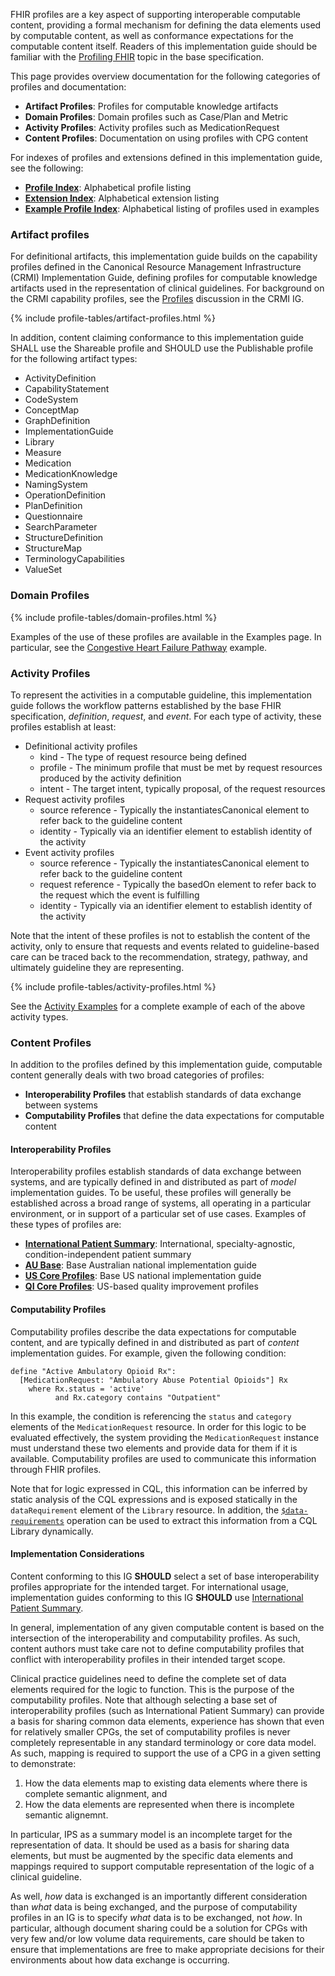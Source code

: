 FHIR profiles are a key aspect of supporting interoperable computable content, providing a formal mechanism for defining the data elements used by computable content, as well as conformance expectations for the computable content itself. Readers of this implementation guide should be familiar with the [Profiling FHIR](http://hl7.org/fhir/R4/profiling.html) topic in the base specification.

This page provides overview documentation for the following categories of profiles and documentation:

*   **Artifact Profiles**: Profiles for computable knowledge artifacts
*   **Domain Profiles**: Domain profiles such as Case/Plan and Metric
*   **Activity Profiles**: Activity profiles such as MedicationRequest
*   **Content Profiles**: Documentation on using profiles with CPG content

For indexes of profiles and extensions defined in this implementation guide, see the following:

*   **[Profile Index](artifacts.html#profile-index)**: Alphabetical profile listing
*   **[Extension Index](artifacts.html#extension-index)**: Alphabetical extension listing
*   **[Example Profile Index](examples.html#profile-index)**: Alphabetical listing of profiles used in examples

### Artifact profiles

For definitional artifacts, this implementation guide builds on the capability profiles defined in the Canonical Resource Management Infrastructure (CRMI) Implementation Guide, defining profiles for computable knowledge artifacts used in the representation of clinical guidelines. For background on the CRMI capability profiles, see the [Profiles](http://build.fhir.org/ig/HL7/crmi-ig/profiles.html) discussion in the CRMI IG.

{% include profile-tables/artifact-profiles.html %}

In addition, content claiming conformance to this implementation guide SHALL use the Shareable profile and SHOULD use the Publishable profile for the following artifact types:

* ActivityDefinition
* CapabilityStatement
* CodeSystem
* ConceptMap
* GraphDefinition
* ImplementationGuide
* Library
* Measure
* Medication
* MedicationKnowledge
* NamingSystem
* OperationDefinition
* PlanDefinition
* Questionnaire
* SearchParameter
* StructureDefinition
* StructureMap
* TerminologyCapabilities
* ValueSet

### Domain Profiles

{% include profile-tables/domain-profiles.html %}

Examples of the use of these profiles are available in the Examples page. In particular, see the [Congestive Heart Failure Pathway](examples-chf.html) example.

### Activity Profiles

To represent the activities in a computable guideline, this implementation guide follows the workflow patterns established by the base FHIR specification, _definition_, _request_, and _event_. For each type of activity, these profiles establish at least:

*   Definitional activity profiles
    *   kind - The type of request resource being defined
    *   profile - The minimum profile that must be met by request resources produced by the activity definition
    *   intent - The target intent, typically proposal, of the request resources
*   Request activity profiles
    *   source reference - Typically the instantiatesCanonical element to refer back to the guideline content
    *   identity - Typically via an identifier element to establish identity of the activity
*   Event activity profiles
    *   source reference - Typically the instantiatesCanonical element to refer back to the guideline content
    *   request reference - Typically the basedOn element to refer back to the request which the event is fulfilling
    *   identity - Typically via an identifier element to establish identity of the activity

Note that the intent of these profiles is not to establish the content of the activity, only to ensure that requests and events related to guideline-based care can be traced back to the recommendation, strategy, pathway, and ultimately guideline they are representing.

{% include profile-tables/activity-profiles.html %}

See the [Activity Examples](examples-activities.html) for a complete example of each of the above activity types.

### Content Profiles

In addition to the profiles defined by this implementation guide, computable content generally deals with two broad categories of profiles:

*   **Interoperability Profiles** that establish standards of data exchange between systems
*   **Computability Profiles** that define the data expectations for computable content

#### Interoperability Profiles

Interoperability profiles establish standards of data exchange between systems, and are typically defined in and distributed as part of _model_ implementation guides. To be useful, these profiles will generally be established across a broad range of systems, all operating in a particular environment, or in support of a particular set of use cases. Examples of these types of profiles are:

*   [**International Patient Summary**](http://hl7.org/fhir/uv/ips/): International, specialty-agnostic, condition-independent patient summary
*   [**AU Base**](http://fhir.hl7.org.au/fhir/base/history.shtml): Base Australian national implementation guide
*   [**US Core Profiles**](http://hl7.org/fhir/us/core/): Base US national implementation guide
*   [**QI Core Profiles**](http://hl7.org/fhir/us/qicore/): US-based quality improvement profiles

#### Computability Profiles

Computability profiles describe the data expectations for computable content, and are typically defined in and distributed as part of _content_ implementation guides. For example, given the following condition:


    define "Active Ambulatory Opioid Rx":
      [MedicationRequest: "Ambulatory Abuse Potential Opioids"] Rx
        where Rx.status = 'active'
    		  and Rx.category contains "Outpatient"


In this example, the condition is referencing the `status` and `category` elements of the `MedicationRequest` resource. In order for this logic to be evaluated effectively, the system providing the `MedicationRequest` instance must understand these two elements and provide data for them if it is available. Computability profiles are used to communicate this information through FHIR profiles.

Note that for logic expressed in CQL, this information can be inferred by static analysis of the CQL expressions and is exposed statically in the `dataRequirement` element of the `Library` resource. In addition, the [`$data-requirements`](http://hl7.org/fhir/R4/library-operation-data-requirements.html) operation can be used to extract this information from a CQL Library dynamically.

#### Implementation Considerations

Content conforming to this IG **SHOULD** select a set of base interoperability profiles appropriate for the intended target. For international usage, implementation guides conforming to this IG **SHOULD** use [International Patient Summary](http://hl7.org/fhir/uv/ips).

In general, implementation of any given computable content is based on the intersection of the interoperability and computability profiles. As such, content authors must take care not to define computability profiles that conflict with interoperability profiles in their intended target scope.

Clinical practice guidelines need to define the complete set of data elements required for the logic to function. This is the purpose of the computability profiles. Note that although selecting a base set of interoperability profiles (such as International Patient Summary) can provide a basis for sharing common data elements, experience has shown that even for relatively smaller CPGs, the set of computability profiles is never completely representable in any standard terminology or core data model. As such, mapping is required to support the use of a CPG in a given setting to demonstrate:

1. How the data elements map to existing data elements where there is complete semantic alignment, and
2. How the data elements are represented when there is incomplete semantic alignemnt.

In particular, IPS as a summary model is an incomplete target for the representation of data. It should be used as a basis for sharing data elements, but must be augmented by the specific data elements and mappings required to support computable representation of the logic of a clinical guideline.

As well, _how_ data is exchanged is an importantly different consideration than _what_ data is being exchanged, and the purpose of computability profiles in an IG is to specify _what_ data is to be exchanged, not _how_. In particular, although document sharing could be a solution for CPGs with very few and/or low volume data requirements, care should be taken to ensure that implementations are free to make appropriate decisions for their environments about how data exchange is occurring.
